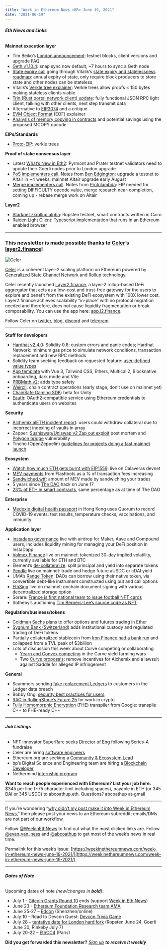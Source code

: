 ```yaml
---
title: "Week in Ethereum News <BR> June 19, 2021"
date: "2021-06-19"
---
```


###### **Eth News and Links**

**Mainnet execution layer**

- Tim Beiko’s [London announcement](https://blog.ethereum.org/2021/06/18/london-testnets-announcement/): testnet blocks, client versions and upgrade FAQ
- [Geth v1.10.4](https://github.com/ethereum/go-ethereum/releases/tag/v1.10.4): snap sync now default, ~7 hours to sync a Geth node
- [State expiry call](https://consensysmesh.zoom.us/rec/play/VoftjeRO0xNFHObLZpot-r0hTj0U6ZG0fUKORwQzy2qoh-JlweRgL6hj5UxqC8WsdYW3IOVBc6l_912R.ND8fJB672c-EpG1T?_x_zm_rhtaid=872&_x_zm_rtaid=Jhbf_Q6fTx-tPJB7vFllMg.1623863913448.e6b0045131eec8ea5666c579c3b613b7&autoplay=true&continueMode=true&startTime=1623848674000) going through Vitalik’s [state expiry and statelessness roadmap](https://notes.ethereum.org/@vbuterin/verkle_and_state_expiry_proposal): annual expiry of state, only require block producers to store state and other nodes can be stateless
- Vitalik’s [Verkle tree explainer](https://vitalik.ca/general/2021/06/18/verkle.html): Verkle trees allow proofs < 150 bytes making stateless clients viable
- [Trin (Rust portal network client) update](https://snakecharmers.ethereum.org/trin-development-update/): fully functional JSON RPC light client, talking with other clients, next step transmit data
- Alternative to [EIP3074](https://ethereum-magicians.org/t/a-case-for-a-simpler-alternative-to-eip-3074/6493) and a critique
- [EVM Object Format](https://notes.ethereum.org/@ipsilon/evm-object-format-overview) (EOF) explainer
- [Analysis of memory copying in contracts](https://notes.ethereum.org/@ipsilon/evm-mcopy-analysis) and potential savings using the proposed MCOPY opcode

**EIPs/Standards**

- [Proto-EIP](https://notes.ethereum.org/@vbuterin/verkle_tree_eip): verkle trees

**Proof of stake consensus layer**

- Latest [What’s New in Eth2](https://hackmd.io/@benjaminion/eth2_news/https%3A%2F%2Fhackmd.io%2F%40benjaminion%2Fwnie2_210618): Pyrmont and Prater testnet validators need to update their Goerli nodes prior to London upgrade
- [PoS implementers call](https://www.youtube.com/watch?v=ZSMrxG1LAck&t=12s). Notes from [Ben Edgington](https://hackmd.io/@benjaminion/SJoLSp_s_): upgrade a testnet to Altair in ~4 weeks, mainnet Altair upgrade early August
- [Merge implementers call](https://www.youtube.com/watch?v=b5gh0Mw2oPU&t=3s). Notes from [Protolambda](https://notes.ethereum.org/@protolambda/Sy54x0_iO): EIP needed for setting DIFFICULTY opcode value, merge research near-completion, coming up - rebase merge work on Altair

**Layer2**

- [Starknet zkrollup alpha](https://medium.com/starkware/starknet-planets-alpha-on-ropsten-e7494929cb95): Ropsten testnet, smart contracts written in Cairo
- [Raiden Light Client](https://raiden-network.medium.com/announcing-the-raiden-light-client-ashvini-release-60d2a66b0d4): Typescript implementation that runs in an Ethereum enabled browser

* * *

### **This newsletter is made possible thanks to [Celer](https://www.celer.network/)’s [layer2.finance](https://layer2.finance/)!**

![Celer](https://weekinethereumnews.com/wp-content/uploads/2020/11/Screenshot-from-2020-11-22-15-36-32.png)

[Celer](http://celer.network/) is a coherent layer-2 scaling platform on Ethereum powered by [Generalized State Channel Network](https://www.celer.network/docs/celercore/index.html) and [Rollup](https://medium.com/celer-network/adding-hybrid-pos-rollup-sidechain-to-celers-coherent-layer-2-platform-d1d3067fe593) technology. 

Celer recently launched [Layer2.finance](https://layer2.finance/), a layer-2 rollup-based DeFi aggregator that acts as a low-cost and trust-free gateway for the users to explore and benefit from the existing DeFi ecosystem with 100X lower cost. Layer2.finance achieves scalability “in-place” with no protocol migration needed and therefore, does not cause liquidity fragmentation or break composability. You can use the app here: [app.l2.finance](https://app.l2.finance/). 

Follow Celer on [twitter](https://twitter.com/CelerNetwork), [blog](https://blog.celer.network/), [discord](https://discord.com/invite/Trhab5w) and [telegram](https://t.me/celernetwork).

* * *

**Stuff for developers**

- [Hardhat v2.4.0](https://github.com/nomiclabs/hardhat/releases/tag/hardhat-core-v2.4.0): Solidity 0.8: custom errors and panic codes; Hardhat Network: minimum gas price to simulate network conditions, transaction replacement and new RPC methods
- Solidity team seeking feedback on requested feature: [user-defined value types](https://forum.soliditylang.org/t/user-defined-value-types/314)
- [App template](https://github.com/ScopeLift/vue-tailwind-ethereum-template) with Vue 3, Tailwind CSS, Ethers, Multicall2, Blocknative onboarding, dark mode and Vite
- [PRBMath v2](https://github.com/hifi-finance/prb-math/releases/tag/v2.0.0): adds type safety
- [Weiroll](https://twitter.com/nicksdjohnson/status/1405644379067351043): chain contract operations (early stage, don’t use on mainnet yet)
- [ChainSafe Gaming SDK](https://medium.com/chainsafe-systems/announcing-chainsafe-gaming-an-sdk-to-bridge-your-gaming-engines-to-the-web-3-0-ecosystem-f33aa27c7a98): beta for Unity
- [Eauth](https://github.com/pelith/node-eauth-server): OAuth2-compatible service using Ethereum credentials to authenticate users on websites

**Security**

- [Alchemix alETH incident report](https://forum.alchemix.fi/public/d/137-incident-report-06162021): users could withdraw collateral due to incorrect indexing of vaults in array
- Zapper: [Sushiswap/Uniswap v2 Zap out exploit](https://medium.com/zapper-protocol/post-mortem-sushiswap-uniswap-v2-zap-out-exploit-84e5d34603f0) post mortem and [Polygon bridge](https://twitter.com/zapper_fi/status/1405287845971914757) vulnerability
- Tincho (OpenZeppelin) [guidelines for projects doing a fast mainnet launch](https://twitter.com/tinchoabbate/status/1405873466365128712)

**Ecosystem**

- [Watch how much ETH gets burnt with EIP1559](http://watchtheburn.com/): live on Calaveras devnet
- [MEV payments](https://twitter.com/bertcmiller/status/1405234475680862210) from Flashbots as a % of transaction fees increasing 
- [Sandwiched.wtf](https://sandwiched.wtf/): amount of MEV made by sandwiching your trades
- 5 years since [The DAO](https://blog.slock.it/the-history-of-the-dao-and-lessons-learned-d06740f8cfa5) hack on June 17
- [23% of ETH in smart contracts](https://thedailygwei.substack.com/p/dude-wheres-my-eth-the-daily-gwei), same percentage as at time of The DAO

**Enterprise**

- [Medoxie digital health passport](https://consensys.net/blog/quorum/the-chinese-university-of-hong-kong-and-consensys-announce-the-medoxie-covid-19-digital-health-passport) in Hong Kong uses Quorum to record COVID-19 events: test results, temperature checks, vaccinations, and immunity

**Application layer**

- [Instadapp governance](https://blog.instadapp.io/inst) live with airdrop for Maker, Aave and Compound users, includes liquidity mining for managing your DeFi position in InstaDapp
- [Volmex Finance](https://blog.volmex.finance/volmex-v1-mainnet/) live on mainnet: tokenized 30-day implied volatility, currently available for ETH and BTC 
- Element’s [de-collateralize](https://medium.com/element-finance/de-collateralize-an-alternative-to-collateral-backed-loans-b4a7eb49f00): split principal and yield into separate tokens
- [Pendle](https://medium.com/pendle/pendle-is-live-23589c8b14dc) live on mainnet: trade and hedge future aUSDC or cDAI yield
- UMA’s [Range Token](https://medium.com/uma-project/treasury-diversification-with-range-tokens-145d4b12614e): DAOs can borrow using their native token, via convertible debt-like instrument constructed using put and call options 
- [EthSign](https://twitter.com/ethsign/status/1405556735520083970) live on mainnet: onchain document signing with various decentralized storage option
- Sorare: [France is first national team to issue football NFT cards](https://medium.com/sorare/introducing-sorare-national-team-cards-24c3b605581)
- Sotheby’s auctioning [Tim Berners-Lee’s source code as NFT](https://sothebys-com.brightspotcdn.com/94/a2/742444404b45ae855523a58edcd2/www-pr-en.pdf)

**Regulation/business/tokens**

- [Goldman Sachs](https://www.bloomberg.com/news/articles/2021-06-14/goldman-expands-in-crypto-trading-with-plans-for-ether-options?srnd=cryptocurrencies) plans to offer options and futures trading in Ether
- [Sygnum Bank (Switzerland)](https://www.insights.sygnum.com/post/sygnum-launches-first-phase-of-institutional-grade-access-to-decentralised-finance) adds institutional custody and regulated trading of DeFi tokens
- Partially collateralized stablecoin from [Iron Finance had a bank run](https://thedefiant.io/iron-finance-implodes-after-bank-run/) and collapsed from a TVL peak of $3billion
- Lots of discussion this week about Curve competing or collaborating
    - [Yearn and Convex competing](https://newsletter.banklesshq.com/p/is-convex-the-yfi-killer) in the Curve yield farming wars
    - Two [Curve proposals](https://thedefiant.io/curve-drama-intensifies-as-new-proposals-target-alusd-and-saddle-finance/): remove incentives for Alchemix and a lawsuit against Saddle for alleged IP infringement

**General**

- Scammers sending [fake replacement Ledgers](https://www.bleepingcomputer.com/news/cryptocurrency/criminals-are-mailing-altered-ledger-devices-to-steal-cryptocurrency/) to customers in the Ledger data breach
- Bobby Ong: [security best practices for users](https://twitter.com/bobbyong/status/1403881080902471680)
- [RAC in RollingStone’s Future 25](https://www.rollingstone.com/pro/features/rac-future-25-1179443/) for work in crypto
- [Fully Homomorphic Encryption](https://github.com/google/fully-homomorphic-encryption) (FHE) transpiler from Google: transpile C++ to FHE-ready C++

* * *

###### **Job Listings**

- NFT innovator SuperRare seeks [Director of Eng](https://superrare.breezy.hr/p/f1919c5bb07b-director-of-engineering) following Series-A fundraise
- Celer are hiring [software engineers](https://www.celer.network/career.html)
- Ethereum.org are seeking a [Community & Ecosystem Lead](https://ethereum.org/en/about/community-lead/)
- bp’s Digital Science and Engineering team are hiring a [Blockchain Developer](https://docs.google.com/document/d/1vNvgHmpE7C_kkjecJAG2gF2odF0oSyxhRlnxO-_8jQo/edit)
- Nethermind [internship program](https://www.notion.so/Nethermind-Internship-Program-4eb494969aa24afa9181223e958522d1)

**Want to reach people experienced with Ethereum? List your job here.** $345 per line (~75 character limit including spaces), payable in ETH (or 345 DAI or 345 USDC) to abcoathup.eth. Questions? abcoathup at-gmail

* * *

If you’re wondering “[why didn’t my post make it into Week in Ethereum News](https://www.evanvanness.com/post/179914035841/why-didnt-my-post-make-the-newsletter),” then please post your news to an Ethereum subreddit; emails/DMs are not part of our workflow.

Follow [@WeekinEthNews](https://twitter.com/WeekInEthNews) to find out what the most clicked links are. Follow [@evan\_van\_ness](https://twitter.com/evan_van_ness) and [@abcoathup](https://twitter.com/abcoathup) to get most of the week’s news in real time.

Permalink for this week’s issue: [https://weekinethereumnews.com/week-in-ethereum-news-june-19-2021/](https://weekinethereumnews.com/week-in-ethereum-news-june-19-2021/)

* * *

###### **Dates of Note**

Upcoming dates of note _(new/changes in **bold**)_**:**

- July 1 - [Gitcoin Grants Round 10](https://gitcoin.co/grants/explorer/) ends (support [Week in Eth News](https://gitcoin.co/grants/2785/week-in-ethereum-news))
- June 23 - [Ethereum Foundation Research team AMA](https://twitter.com/drakefjustin/status/1398375498342977544)
- June 25-27 – [Edcon](https://www.edcon.io/) (Shenzhen/online)
- July 10 - Road to Devcon Quest: [Devcon Trivia Game](https://ethstaker.cc/road-to-devcon/)
- July 28 – [tentative date for London hard fork](https://docs.google.com/spreadsheets/d/1Y3yyTqeqRO1O2UFVkNkHK_V5oRulZd6y-JJbSnKYrb4) (Ropsten June 24, Goerli June 30, Rinkeby July 7)
- July 20-22 – [EthCC4](https://ethcc.io/) (Paris)

**Did you get forwarded this newsletter?** _[Sign up](https://weekinethereum.substack.com/subscribe#about) **to receive it weekly**_
